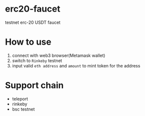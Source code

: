 # erc20-faucet
testnet erc-20 USDT faucet


# How to use
1. connect with web3 browser(Metamask wallet)
2. switch to `Rinkeby` testnet
3. input valid `eth address` and `amount` to mint token for the address


# Support chain
- teleport
- rinkeby
- bsc testnet